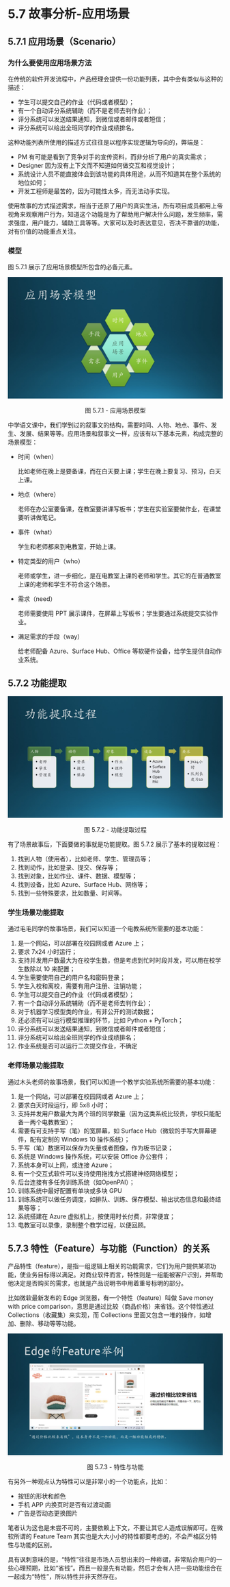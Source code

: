 # 5.7 故事分析-应用场景

## 5.7.1 应用场景（Scenario）

### 为什么要使用应用场景方法

在传统的软件开发流程中，产品经理会提供一份功能列表，其中会有类似与这种的描述：

- 学生可以提交自己的作业（代码或者模型）；
- 有一个自动评分系统辅助（而不是老师去判作业）；
- 评分系统可以发送结果通知，到微信或者邮件或者短信；
- 评分系统可以给出全班同学的作业成绩排名。

这种功能列表所使用的描述方式往往是以程序实现逻辑为导向的，弊端是：

- PM 有可能是看到了竞争对手的宣传资料，而非分析了用户的真实需求；
- Designer 因为没有上下文而不知道如何做交互和视觉设计；
- 系统设计人员不能直接体会到该功能的具体用途，从而不知道其在整个系统的地位如何；
- 开发工程师是最苦的，因为可能性太多，而无法动手实现。

使用故事的方式描述需求，相当于还原了用户的真实生活，所有项目成员都用上帝视角来观察用户行为，知道这个功能是为了帮助用户解决什么问题，发生频率，需求强度，用户能力，辅助工具等等。大家可以及时表达意见，否决不靠谱的功能，对有价值的功能重点关注。

### 模型

图 5.7.1 展示了应用场景模型所包含的必备元素。

<div align="center">
<img src="Images/Slide13.JPG"/>

图 5.7.1 - 应用场景模型
</div>

中学语文课中，我们学到过的叙事文的结构，需要时间、人物、地点、事件、发生、发展、结果等等。应用场景和叙事文一样，应该有以下基本元素，构成完整的场景模型：

- 时间（when）
  
  比如老师在晚上是要备课，而在白天要上课；学生在晚上要复习、预习，白天上课。

- 地点（where）
  
  老师在办公室要备课，在教室要讲课写板书；学生在实验室要做作业，在课堂要听讲做笔记。

- 事件（what）

  学生和老师都来到电教室，开始上课。

- 特定类型的用户（who）
  
  老师或学生，进一步细化，是在电教室上课的老师和学生。其它的在普通教室上课的老师和学生不符合这个场景。

- 需求（need）
  
  老师需要使用 PPT 展示课件，在屏幕上写板书；学生要通过系统提交实验作业。

- 满足需求的手段（way）
  
  给老师配备 Azure、Surface Hub、Office 等软硬件设备，给学生提供自动作业系统。

## 5.7.2 功能提取

<div align="center">
<img src="Images/Slide14.JPG"/>

图 5.7.2 - 功能提取过程
</div>

有了场景故事后，下面要做的事就是功能提取。图 5.7.2 展示了基本的提取过程：

1. 找到人物（使用者），比如老师、学生、管理员等；
2. 找到动作，比如登录、提交、保存等；
3. 找到对象，比如作业、课件、数据、模型等；
4. 找到设备，比如 Azure、Surface Hub、网络等；
5. 找到一些特殊要求，比如数量、时间等。

### 学生场景功能提取

通过毛毛同学的故事场景，我们可以知道一个电教系统所需要的基本功能：

1. 是一个网站，可以部署在校园网或者 Azure 上；
2. 要求 7x24 小时运行；
3. 支持并发用户数最大为在校学生数，但是考虑到忙时时段并发，可以用在校学生数除以 10 来配置；
4. 学生需要使用自己的用户名和密码登录；
5. 学生入校和离校，需要有用户注册、注销功能；
6. 学生可以提交自己的作业（代码或者模型）；
7. 有一个自动评分系统辅助（而不是老师去判作业）；
8. 对于机器学习模型类的作业，有非公开的测试数据；
9. 还必须有可以运行模型推理的环节，比如 Python + PyTorch；
10. 评分系统可以发送结果通知，到微信或者邮件或者短信；
11. 评分系统可以给出全班同学的作业成绩排名；
12. 作业系统是否可以运行二次提交作业，不确定

### 老师场景功能提取

通过木头老师的故事场景，我们可以知道一个教学实验系统所需要的基本功能：

1. 是一个网站，可以部署在校园网或者 Azure 上；
2. 要求白天时段运行，即 5x8 小时；
3. 支持并发用户数最大为两个班的同学数量（因为这类系统比较贵，学校只能配备一两个电教教室）；
4. 需要有可支持手写（笔）的宽屏幕，如 Surface Hub（微软的手写大屏幕硬件，配有定制的 Windows 10 操作系统）；
5. 手写（笔）数据可以保存为矢量或者图像，作为板书记录；
6. 系统是 Windows 操作系统，可以安装 Office 办公套件；
7. 系统本身可以上网，或连接 Azure；
8. 有一个交互式软件可以支持使用拖拽方式搭建神经网络模型；
9. 后台连接有多任务训练系统（如OpenPAI）；
10. 训练系统中最好配置有单块或多块 GPU
11. 训练系统可以做任务调度，如排队、训练、保存模型、输出状态信息和最终结果等等；
12. 系统搭建在 Azure 虚拟机上，按使用时长付费，非常便宜；
13. 电教室可以录像，录制整个教学过程，以便回顾。

## 5.7.3 特性（Feature）与功能（Function）的关系

产品特性（feature），是指一组逻辑上相关的功能需求，它们为用户提供某项功能，使业务目标得以满足。对商业软件而言，特性则是一组能被客户识别，并帮助他决定是否购买的需求，也就是产品说明书中用着重号标明的部分。

比如微软最新发布的 Edge 浏览器，有一个特性（feature）叫做 Save money with price comparison，意思是通过比较（商品价格）来省钱。这个特性通过 Collections（收藏集）来实现，而 Collections 里面又包含一堆的操作，如增加、删除、移动等等功能。

<div align="center">
<img src="Images/Slide15.JPG"/>

图 5.7.3 - 特性与功能
</div>

有另外一种观点认为特性可以是非常小的一个功能点，比如：

- 按钮的形状和颜色
- 手机 APP 内换页时是否有过渡动画
- 广告是否动态更换图片

笔者认为这也是未尝不可的，主要依赖上下文，不要让其它人造成误解即可。在微软所谓的 Feature Team 其实也是大大小小的特性都要考虑的，不会严格区分特性与功能的区别。

具有讽刺意味的是，“特性”往往是市场人员想出来的一种称谓，非常贴合用户的一些心理预期，比如“省钱”。而且一般是先有功能，然后才会有人把一些功能组合在一起成为“特性”，所以特性并非天然存在。
